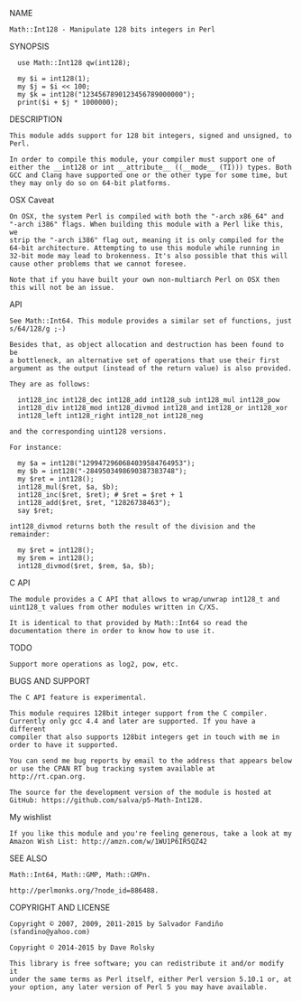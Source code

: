 NAME

    Math::Int128 - Manipulate 128 bits integers in Perl

SYNOPSIS

      use Math::Int128 qw(int128);
    
      my $i = int128(1);
      my $j = $i << 100;
      my $k = int128("1234567890123456789000000");
      print($i + $j * 1000000);

DESCRIPTION

    This module adds support for 128 bit integers, signed and unsigned, to
    Perl.

    In order to compile this module, your compiler must support one of
    either the __int128 or int __attribute__ ((__mode__ (TI))) types. Both
    GCC and Clang have supported one or the other type for some time, but
    they may only do so on 64-bit platforms.

 OSX Caveat

    On OSX, the system Perl is compiled with both the "-arch x86_64" and
    "-arch i386" flags. When building this module with a Perl like this, we
    strip the "-arch i386" flag out, meaning it is only compiled for the
    64-bit architecture. Attempting to use this module while running in
    32-bit mode may lead to brokenness. It's also possible that this will
    cause other problems that we cannot foresee.

    Note that if you have built your own non-multiarch Perl on OSX then
    this will not be an issue.

API

    See Math::Int64. This module provides a similar set of functions, just
    s/64/128/g ;-)

    Besides that, as object allocation and destruction has been found to be
    a bottleneck, an alternative set of operations that use their first
    argument as the output (instead of the return value) is also provided.

    They are as follows:

      int128_inc int128_dec int128_add int128_sub int128_mul int128_pow
      int128_div int128_mod int128_divmod int128_and int128_or int128_xor
      int128_left int128_right int128_not int128_neg

    and the corresponding uint128 versions.

    For instance:

      my $a = int128("1299472960684039584764953");
      my $b = int128("-2849503498690387383748");
      my $ret = int128();
      int128_mul($ret, $a, $b);
      int128_inc($ret, $ret); # $ret = $ret + 1
      int128_add($ret, $ret, "12826738463");
      say $ret;

    int128_divmod returns both the result of the division and the
    remainder:

      my $ret = int128();
      my $rem = int128();
      int128_divmod($ret, $rem, $a, $b);

C API

    The module provides a C API that allows to wrap/unwrap int128_t and
    uint128_t values from other modules written in C/XS.

    It is identical to that provided by Math::Int64 so read the
    documentation there in order to know how to use it.

TODO

    Support more operations as log2, pow, etc.

BUGS AND SUPPORT

    The C API feature is experimental.

    This module requires 128bit integer support from the C compiler.
    Currently only gcc 4.4 and later are supported. If you have a different
    compiler that also supports 128bit integers get in touch with me in
    order to have it supported.

    You can send me bug reports by email to the address that appears below
    or use the CPAN RT bug tracking system available at http://rt.cpan.org.

    The source for the development version of the module is hosted at
    GitHub: https://github.com/salva/p5-Math-Int128.

 My wishlist

    If you like this module and you're feeling generous, take a look at my
    Amazon Wish List: http://amzn.com/w/1WU1P6IR5QZ42

SEE ALSO

    Math::Int64, Math::GMP, Math::GMPn.

    http://perlmonks.org/?node_id=886488.

COPYRIGHT AND LICENSE

    Copyright © 2007, 2009, 2011-2015 by Salvador Fandiño
    (sfandino@yahoo.com)

    Copyright © 2014-2015 by Dave Rolsky

    This library is free software; you can redistribute it and/or modify it
    under the same terms as Perl itself, either Perl version 5.10.1 or, at
    your option, any later version of Perl 5 you may have available.

